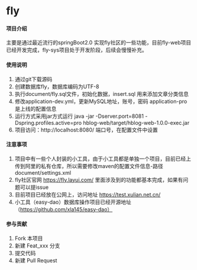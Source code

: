 # fly

#### 项目介绍
主要是通过最近流行的springBoot2.0 实现fly社区的一些功能，目前fly-web项目已经开发完成，fly-sys项目处于开发阶段，后续会慢慢补充。

#### 使用说明

1. 通过git下载源码
2. 创建数据库fly，数据库编码为UTF-8
3. 执行document/fly.sql文件，初始化数据，insert.sql 用来添加文章分类信息
4. 修改application-dev.yml，更新MySQL地址，账号，密码 application-pro 是上线的配置信息
5. 运行方式采用jar方式运行  java -jar -Dserver.port=8081 -Dspring.profiles.active=pro hblog-web/target/hblog-web-1.0.0-exec.jar
6. 项目访问：http://localhost:8080/ 端口号，在配置文件中设置


#### 注意事项

1. 项目中有一些个人封装的小工具，由于小工具都是单独一个项目，目前已经上传到阿里的私有仓库，所以需要修改maven的配置文件信息-路径 document/settings.xml
2. fly社区官网 https://fly.layui.com/ 里面涉及到的功能都基本完成，如果有问题可以提issue
3. 目前项目已经放在公网上，访问地址 https://test.xulian.net.cn/
4. 小工具（easy-dao）数据库操作项目已经开源地址（https://github.com/xla145/easy-dao）

#### 参与贡献

1. Fork 本项目
2. 新建 Feat_xxx 分支
3. 提交代码
4. 新建 Pull Request
